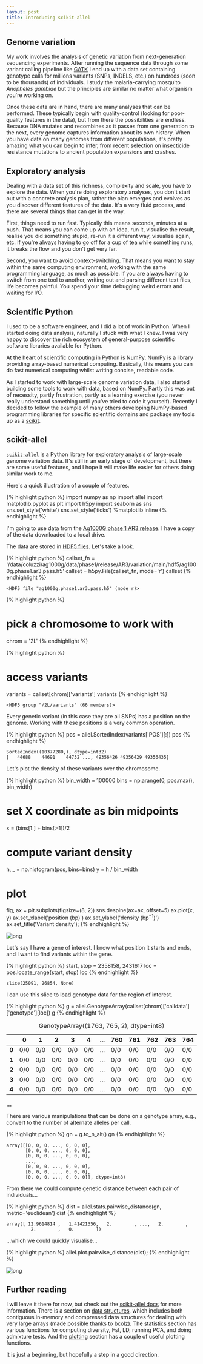 ```yaml
---
layout: post
title: Introducing scikit-allel
---
```



## Genome variation

My work involves the analysis of genetic variation from next-generation sequencing experiments. After running the sequence data through some variant calling pipeline like [GATK](https://www.broadinstitute.org/gatk/) I end up with a data set containing genotype calls for millions variants (SNPs, INDELS, etc.) on hundreds (soon to be thousands) of individuals. I study the malaria-carrying mosquito *Anopheles gambiae* but the principles are similar no matter what organism you're working on.

Once these data are in hand, there are many analyses that can be performed. These typically begin with quality-control (looking for poor-quality features in the data), but from there the possibilities are endless. Because DNA mutates and recombines as it passes from one generation to the next, every genome captures information about its own history. When you have data on many genomes from different populations, it's pretty amazing what you can begin to infer, from recent selection on insecticide resistance mutations to ancient population expansions and crashes.

## Exploratory analysis

Dealing with a data set of this richness, complexity and scale, you have to explore the data. When you're doing exploratory analyses, you don't start out with a concrete analysis plan, rather the plan emerges and evolves as you discover different features of the data. It's a very fluid process, and there are several things that can get in the way. 

First, things need to run fast. Typically this means seconds, minutes at a push. That means you can come up with an idea, run it, visualise the result, realise you did something stupid, re-run it a different way, visualise again, etc. If you're always having to go off for a cup of tea while something runs, it breaks the flow and you don't get very far.

Second, you want to avoid context-switching. That means you want to stay within the same computing environment, working with the same programming language, as much as possible. If you are always having to switch from one tool to another, writing out and parsing different text files, life becomes painful. You spend your time debugging weird errors and waiting for I/O.

## Scientific Python

I used to be a software engineer, and I did a lot of work in Python. When I started doing data analysis, naturally I stuck with what I knew. I was very happy to discover the rich ecosystem of general-purpose scientific software libraries available for Python.

At the heart of scientific computing in Python is [NumPy](http://www.numpy.org). NumPy is a library providing array-based numerical computing. Basically, this means you can do fast numerical computing whilst writing concise, readable code. 

As I started to work with large-scale genome variation data, I also started building some tools to work with data, based on NumPy. Partly this was out of necessity, partly frustration, partly as a learning exercise (you never really understand something until you've tried to code it yourself). Recently I decided to follow the example of many others developing NumPy-based programming libraries for specific scientific domains and package my tools up as a [scikit](https://scikits.appspot.com/scikits).

## scikit-allel

[`scikit-allel`](http://scikit-allel.readthedocs.org/en/latest/) is a Python library for exploratory analysis of large-scale genome variation data. It's still in an early stage of development, but there are some useful features, and I hope it will make life easier for others doing similar work to me.

Here's a quick illustration of a couple of features.


{% highlight python %}
import numpy as np
import allel
import matplotlib.pyplot as plt
import h5py
import seaborn as sns
sns.set_style('white')
sns.set_style('ticks')
%matplotlib inline
{% endhighlight %}

I'm going to use data from the [Ag1000G phase 1 AR3 release](http://www.malariagen.net/data/ag1000g-phase1-AR3). I have a copy of the data downloaded to a local drive.

The data are stored in [HDF5 files](https://www.hdfgroup.org/HDF5/). Let's take a look.


{% highlight python %}
callset_fn = '/data/coluzzi/ag1000g/data/phase1/release/AR3/variation/main/hdf5/ag1000g.phase1.ar3.pass.h5'
callset = h5py.File(callset_fn, mode='r')
callset
{% endhighlight %}




    <HDF5 file "ag1000g.phase1.ar3.pass.h5" (mode r)>




{% highlight python %}
# pick a chromosome to work with
chrom = '2L'
{% endhighlight %}


{% highlight python %}
# access variants
variants = callset[chrom]['variants']
variants
{% endhighlight %}




    <HDF5 group "/2L/variants" (66 members)>



Every genetic variant (in this case they are all SNPs) has a position on the genome. Working with these positions is a very common operation.


{% highlight python %}
pos = allel.SortedIndex(variants['POS'][:])
pos
{% endhighlight %}




    SortedIndex((10377280,), dtype=int32)
    [   44688    44691    44732 ..., 49356426 49356429 49356435]



Let's plot the density of these variants over the chromosome.


{% highlight python %}
bin_width = 100000
bins = np.arange(0, pos.max(), bin_width)
# set X coordinate as bin midpoints
x = (bins[1:] + bins[:-1])/2
# compute variant density
h, _ = np.histogram(pos, bins=bins)
y = h / bin_width
# plot
fig, ax = plt.subplots(figsize=(8, 2))
sns.despine(ax=ax, offset=5)
ax.plot(x, y)
ax.set_xlabel('position (bp)')
ax.set_ylabel('density (bp$^{-1}$)')
ax.set_title('Variant density');
{% endhighlight %}


![png](/assets/2015-09-15-introducing-scikit-allel_files/2015-09-15-introducing-scikit-allel_9_0.png)


Let's say I have a gene of interest. I know what position it starts and ends, and I want to find variants within the gene.


{% highlight python %}
start, stop = 2358158, 2431617
loc = pos.locate_range(start, stop)
loc
{% endhighlight %}




    slice(25091, 26854, None)



I can use this slice to load genotype data for the region of interest.


{% highlight python %}
g = allel.GenotypeArray(callset[chrom]['calldata']['genotype'][loc])
g
{% endhighlight %}




<table class='petl'>
<caption>GenotypeArray((1763, 765, 2), dtype=int8)</caption>
<thead>
<tr>
<th></th>
<th>0</th>
<th>1</th>
<th>2</th>
<th>3</th>
<th>4</th>
<th>...</th>
<th>760</th>
<th>761</th>
<th>762</th>
<th>763</th>
<th>764</th>
</tr>
</thead>
<tbody>
<tr>
<td style='font-weight: bold'>0</td>
<td>0/0</td>
<td>0/0</td>
<td>0/0</td>
<td>0/0</td>
<td>0/0</td>
<td>...</td>
<td>0/0</td>
<td>0/0</td>
<td>0/0</td>
<td>0/0</td>
<td>0/0</td>
</tr>
<tr>
<td style='font-weight: bold'>1</td>
<td>0/0</td>
<td>0/0</td>
<td>0/0</td>
<td>0/0</td>
<td>0/0</td>
<td>...</td>
<td>0/0</td>
<td>0/0</td>
<td>0/0</td>
<td>0/0</td>
<td>0/0</td>
</tr>
<tr>
<td style='font-weight: bold'>2</td>
<td>0/0</td>
<td>0/0</td>
<td>0/0</td>
<td>0/0</td>
<td>0/0</td>
<td>...</td>
<td>0/0</td>
<td>0/0</td>
<td>0/0</td>
<td>0/0</td>
<td>0/0</td>
</tr>
<tr>
<td style='font-weight: bold'>3</td>
<td>0/0</td>
<td>0/0</td>
<td>0/0</td>
<td>0/0</td>
<td>0/0</td>
<td>...</td>
<td>0/0</td>
<td>0/0</td>
<td>0/0</td>
<td>0/0</td>
<td>0/0</td>
</tr>
<tr>
<td style='font-weight: bold'>4</td>
<td>0/0</td>
<td>0/0</td>
<td>0/0</td>
<td>0/0</td>
<td>0/0</td>
<td>...</td>
<td>0/0</td>
<td>0/0</td>
<td>0/0</td>
<td>0/0</td>
<td>0/0</td>
</tr>
</tbody>
</table>
<p><strong>...</strong></p>



There are various manipulations that can be done on a genotype array, e.g., convert to the number of alternate alleles per call.


{% highlight python %}
gn = g.to_n_alt()
gn
{% endhighlight %}




    array([[0, 0, 0, ..., 0, 0, 0],
           [0, 0, 0, ..., 0, 0, 0],
           [0, 0, 0, ..., 0, 0, 0],
           ..., 
           [0, 0, 0, ..., 0, 0, 0],
           [0, 0, 0, ..., 0, 0, 0],
           [0, 0, 0, ..., 0, 0, 0]], dtype=int8)



From there we could compute genetic distance between each pair of individuals...


{% highlight python %}
dist = allel.stats.pairwise_distance(gn, metric='euclidean')
dist
{% endhighlight %}




    array([ 12.9614814 ,   1.41421356,   2.        , ...,   2.        ,
             2.        ,   0.        ])



...which we could quickly visualise...


{% highlight python %}
allel.plot.pairwise_distance(dist);
{% endhighlight %}


![png](/assets/2015-09-15-introducing-scikit-allel_files/2015-09-15-introducing-scikit-allel_19_0.png)


## Further reading

I will leave it there for now, but check out the [scikit-allel docs](http://scikit-allel.readthedocs.org/en/latest/index.html) for more information. There is a section on [data structures](http://scikit-allel.readthedocs.org/en/latest/model.html), which includes both contiguous in-memory and compressed data structures for dealing with very large arrays (made possible thanks to [bcolz](http://bcolz.blosc.org/)). The [statistics](http://scikit-allel.readthedocs.org/en/latest/stats.html) section has various functions for computing diversity, Fst, LD, running PCA, and doing admixture tests. And the [plotting](http://scikit-allel.readthedocs.org/en/latest/plot.html) section has a couple of useful plotting functions.

It is just a beginning, but hopefully a step in a good direction.
